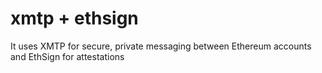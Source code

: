 # xmtp + ethsign
It uses XMTP for secure, private messaging between Ethereum accounts and EthSign for attestations